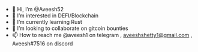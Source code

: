 - 👋 Hi, I’m @Aveesh52
- 👀 I’m interested in DEFI/Blockchain
- 🌱 I’m currently learning Rust
- 💞️ I’m looking to collaborate on gitcoin bounties
- 📫 How to reach me @aveesh1 on telegram , aveeshshetty1@gmail.com , Aveesh#7516 on discord

<!---
Aveesh52/Aveesh52 is a ✨ special ✨ repository because its `README.md` (this file) appears on your GitHub profile.
You can click the Preview link to take a look at your changes.
--->
